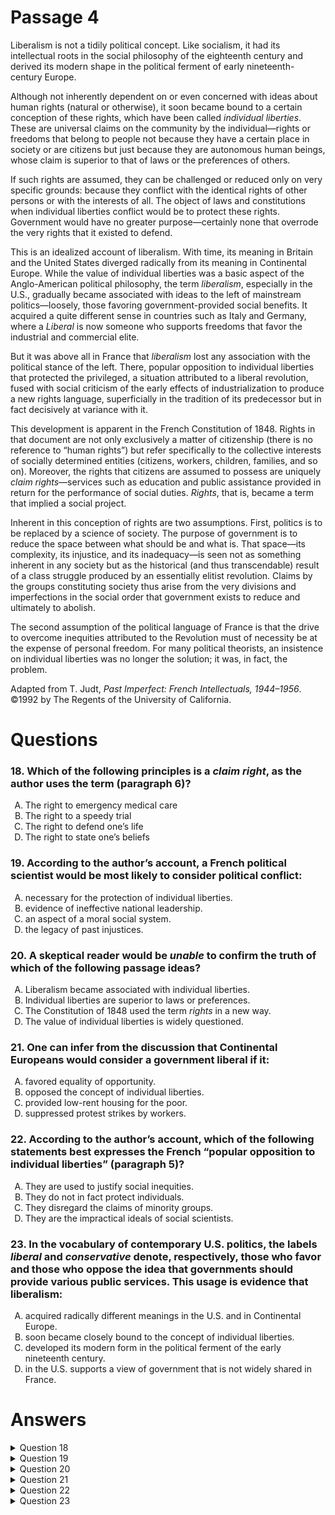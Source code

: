 # Passage 4
Liberalism is not a tidily political concept. Like socialism, it had its intellectual roots in the social philosophy of the eighteenth century and derived its modern shape in the political ferment of early nineteenth-century Europe.

Although not inherently dependent on or even concerned with ideas about human rights (natural or otherwise), it soon became bound to a certain conception of these rights, which have been called _individual liberties_. These are universal claims on the community by the individual—rights or freedoms that belong to people not because they have a certain place in society or are citizens but just because they are autonomous human beings, whose claim is superior to that of laws or the preferences of others.

If such rights are assumed, they can be challenged or reduced only on very specific grounds: because they conflict with the identical rights of other persons or with the interests of all. The object of laws and constitutions when individual liberties conflict would be to protect these rights. Government would have no greater purpose—certainly none that overrode the very rights that it existed to defend.

This is an idealized account of liberalism. With time, its meaning in Britain and the United States diverged radically from its meaning in Continental Europe. While the value of individual liberties was a basic aspect of the Anglo-American political philosophy, the term _liberalism_, especially in the U.S., gradually became associated with ideas to the left of mainstream politics—loosely, those favoring government-provided social benefits. It acquired a quite different sense in countries such as Italy and Germany, where a _Liberal_ is now someone who supports freedoms that favor the industrial and commercial elite.

But it was above all in France that _liberalism_ lost any association with the political stance of the left. There, popular opposition to individual liberties that protected the privileged, a situation attributed to a liberal revolution, fused with social criticism of the early effects of industrialization to produce a new rights language, superficially in the tradition of its predecessor but in fact decisively at variance with it.

This development is apparent in the French Constitution of 1848. Rights in that document are not only exclusively a matter of citizenship (there is no reference to “human rights”) but refer specifically to the collective interests of socially determined entities (citizens, workers, children, families, and so on). Moreover, the rights that citizens are assumed to possess are uniquely _claim rights_—services such as education and public assistance provided in return for the performance of social duties. _Rights_, that is, became a term that implied a social project.

Inherent in this conception of rights are two assumptions. First, politics is to be replaced by a science of society. The purpose of government is to reduce the space between what should be and what is. That space—its complexity, its injustice, and its inadequacy—is seen not as something inherent in any society but as the historical (and thus transcendable) result of a class struggle produced by an essentially elitist revolution. Claims by the groups constituting society thus arise from the very divisions and imperfections in the social order that government exists to reduce and ultimately to abolish.

The second assumption of the political language of France is that the drive to overcome inequities attributed to the Revolution must of necessity be at the expense of personal freedom. For many political theorists, an insistence on individual liberties was no longer the solution; it was, in fact, the problem.

Adapted from T. Judt, _Past Imperfect: French Intellectuals, 1944–1956_. ©1992 by The Regents of the University of California.

# Questions
### 18. Which of the following principles is a _claim right_, as the author uses the term (paragraph 6)?
<ol type="A">
  <li>The right to emergency medical care</li>
  <li>The right to a speedy trial</li>
  <li>The right to defend one’s life</li>
  <li>The right to state one’s beliefs</li>
</ol>

### 19. According to the author’s account, a French political scientist would be most likely to consider political conflict:
<ol type="A">
  <li>necessary for the protection of individual liberties.</li>
  <li>evidence of ineffective national leadership.</li>
  <li>an aspect of a moral social system.</li>
  <li>the legacy of past injustices.</li>
</ol>

### 20. A skeptical reader would be _unable_ to confirm the truth of which of the following passage ideas?
<ol type="A">
  <li>Liberalism became associated with individual liberties.</li>
  <li>Individual liberties are superior to laws or preferences.</li>
  <li>The Constitution of 1848 used the term <i>rights</i> in a new way.</li>
  <li>The value of individual liberties is widely questioned.</li>
</ol>

### 21. One can infer from the discussion that Continental Europeans would consider a government liberal if it:
<ol type="A">
  <li>favored equality of opportunity.</li>
  <li>opposed the concept of individual liberties.</li>
  <li>provided low-rent housing for the poor.</li>
  <li>suppressed protest strikes by workers.</li>
</ol>

### 22. According to the author’s account, which of the following statements best expresses the French “popular opposition to individual liberties” (paragraph 5)?
<ol type="A">
  <li>They are used to justify social inequities.</li>
  <li>They do not in fact protect individuals.</li>
  <li>They disregard the claims of minority groups.</li>
  <li>They are the impractical ideals of social scientists.</li>
</ol>

### 23. In the vocabulary of contemporary U.S. politics, the labels _liberal_ and _conservative_ denote, respectively, those who favor and those who oppose the idea that governments should provide various public services. This usage is evidence that liberalism:
<ol type="A">
  <li>acquired radically different meanings in the U.S. and in Continental Europe.</li>
  <li>soon became closely bound to the concept of individual liberties.</li>
  <li>developed its modern form in the political ferment of the early nineteenth century.</li>
  <li>in the U.S. supports a view of government that is not widely shared in France.</li>
</ol>

# Answers
<details>
  <summary>Question 18</summary>
  <b>The solution is A</b>: The right to emergency medical care

  <br><br>
  <b>Item Rationale:</b><br>
  This is a Reasoning Beyond the Text question because it asks you to apply a distinction or definition that is provided in the passage to a new situation.
  
  <br><br>
  <b>Option Rationale:</b><br>
  Option A: The right to emergency medical care
<br>
Correct. The author describes claim rights as "services such as education and public assistance provided in return for the performance of social duties" (paragraph 6); emergency medical care could be considered a "public assistance" service.
<br><br>
Option B: The right to a speedy trial
<br>
Incorrect. The author defines claim rights as "services such as education and public assistance provided in return for the performance of social duties" (paragraph 6); a speedy trial is less of an instance of "public assistance" than is "emergency medical care" and is not really a "service".
<br><br>
Option C: The right to defend one’s life
<br>
Incorrect. The author defines claim rights as "services such as education and public assistance provided in return for the performance of social duties" (paragraph 6); self-defense cannot be considered a service.
<br><br>
Option D: The right to state one’s beliefs
<br>
Incorrect. The author defines claim rights as "services such as education and public assistance provided in return for the performance of social duties" (paragraph 6); stating one's beliefs cannot be considered a service.
</details>

<details>
  <summary>Question 19</summary>
  <b>The solution is D</b>: the legacy of past injustices.

  <br><br>
  <b>Item Rationale:</b><br>
  This is a Comprehension question that tests your understanding of the author’s discussion of a central point in the passage--the author’s representation of the viewpoint of French political scientists--then asks you to make an inference about how those political scientists would regard a particular phenomenon.
  
  <br><br>
  <b>Option Rationale:</b><br>
  Option A: necessary for the protection of individual liberties.
<br>
Incorrect. The passage concludes, speaking of France, that "For many political theorists, an insistence on individual liberties was no longer the solution; it was, in fact, the problem" (final paragraph); this clearly implies that the hypothesized French political scientist would not believe that individual liberties need to be protected.
<br><br>
Option B: evidence of ineffective national leadership.
<br>
Incorrect. The author indicates that French political scientists see political conflict as part of the work required to achieve a more equitable society. The author does not suggest that this kind of conflict represents “ineffective” national leadership: “Claims by the groups constituting society thus arise from the very divisions and imperfections in the social order that government exists to reduce and ultimately to abolish” (paragraph 7). That the government exists “ultimately to abolish” those imperfections suggests that the political scientists do not expect government to have achieved this yet.
<br><br>
Option C: an aspect of a moral social system.
<br>
Incorrect. There is no support in the passage for this option. If anything, paragraph 7 suggests the reverse.
<br><br>
Option D: the legacy of past injustices.
<br>
Correct. The author describes an assumption of the “political language of France”: “The purpose of government is to reduce the space between what should be and what is. That space—its complexity, its <i>injustice</i>, and its inadequacy—is seen not as something inherent in any society but as the historical (and thus transcendable) result of a class struggle produced by an essentially elitist revolution. <i>Claims by the groups constituting society thus arise from the very divisions and imperfections in the social order</i> that government exists to reduce and ultimately to abolish” (paragraph 7, emphasis added).

</details>

<details>
  <summary>Question 20</summary>
  <b>The solution is B</b>: Individual liberties are superior to laws or preferences.

  <br><br>
  <b>Item Rationale:</b><br>
  This is a Reasoning Within the Text question because it asks you to reflect on the nature of the evidence presented, to evaluate whether the evidence is potentially verifiable, or whether it is potentially a matter of subjective opinion.
  
  <br><br>
  <b>Option Rationale:</b><br>
  Option A: Liberalism became associated with individual liberties.
<br>
Incorrect. This would be a matter of historical record.
<br><br>
Option B: Individual liberties are superior to laws or preferences.
<br>
Correct. This option contains a statement that is a matter of opinion, not empirically testable, so a reader would be unable to confirm the truth of this.
<br><br>
Option C: The Constitution of 1848 used the term rights in a new way.
<br>
Incorrect. This is a matter of historical record and thus a fact that one could verify.
<br><br>
Option D: The value of individual liberties is widely questioned.
<br>
Incorrect. This is something that could be confirmed by reading discussions of the topic; wide questioning could certainly be verified.

</details>

<details>
  <summary>Question 21</summary>
  <b>The solution is D</b>: suppressed protest strikes by workers.

  <br><br>
  <b>Item Rationale:</b><br>
  This is a Reasoning Beyond the Text question because it asks you to take a passage explanation or definition (in this case, of liberalism in Continental Europe) and apply that to new situations, which are not discussed in the text.
  
  <br><br>
  <b>Option Rationale:</b><br>
  Option A: favored equality of opportunity.
<br>
Incorrect. This option is not supported by the passage.
<br><br>
Option B: opposed the concept of individual liberties.
<br>
Incorrect. The passage indicates that “liberalism” as it is understood in Italy and Germany (as opposed to in France) would support the concept of individual liberties.
<br><br>
Option C: provided low-rent housing for the poor.
<br>
  Incorrect. The passage says "in countries such as Italy and Germany…a <i>Liberal</i> is now someone who supports freedoms that favor the industrial and commercial elite" (paragraph 4); a liberal government would therefore not be likely to support providing low-rent housing for the poor.
<br><br>
Option D: suppressed protest strikes by workers.
<br>
Correct. This option receives support from paragraph 4: "in countries such as Italy and Germany … a <i>Liberal</i> is now someone who supports freedoms that favor the industrial and commercial elite"; these freedoms would include suppressing protest strikes by workers, who would be challenging the industrial and commercial elite.

</details>

<details>
  <summary>Question 22</summary>
  <b>The solution is A</b>: They are used to justify social inequities.

  <br><br>
  <b>Item Rationale:</b><br>
  This is a Comprehension question, which asks you to make an inference based on the author’s description.
  
  <br><br>
  <b>Option Rationale:</b><br>
  Option A: They are used to justify social inequities.
<br>
Correct. The passage refers to "popular opposition to individual liberties that protected the privileged…" (paragraph 5). If such liberties protected the privileged, they would have, similarly, justified social inequities.
<br><br>
Option B: They do not in fact protect individuals.
<br>
Incorrect. On the contrary, the passage says they "protected the privileged" (paragraph 5), and the privileged <i>are</i> individuals.
<br><br>
Option C: They disregard the claims of minority groups.
<br>
Incorrect. Remember that the stem asks about the French position on the <i>opposition</i> to individual liberties. The passage indicates that the opposition stemmed from a belief that individual liberties “protected the privileged (paragraph 5). Thus, the popular French belief is not that opposition to individual liberties disregards the claims of minority groups; it is that a concern for individual liberties disregards those claims.
<br><br>
Option D: They are the impractical ideals of social scientists.
<br>
Incorrect. There is no support in the passage for this option.

</details>

<details>
  <summary>Question 23</summary>
  <b>The solution is A</b>: acquired radically different meanings in the U.S. and in Continental Europe.

  <br><br>
  <b>Item Rationale:</b><br>
  This is a Reasoning Beyond the Text question because it begins with information that is not included in the passage and asks you to determine how this information affects passage arguments.
  
  <br><br>
  <b>Option Rationale:</b><br>
  Option A: acquired radically different meanings in the U.S. and in Continental Europe.
<br>
Correct. This option is supported by the passage: "It [liberalism] acquired a quite different sense in countries such as Italy and Germany, where a <i>Liberal</i> is now someone who supports freedoms that favor the industrial and commercial elite" (paragraph 4). By contrast, according to the question stem, liberals in the U.S. would be people who believed that the government should provide social services (not necessarily benefitting the industrial and commercial elite).
<br><br>
Option B: soon became closely bound to the concept of individual liberties.
<br>
Incorrect. The author tells us that liberalism became “bound to a certain conception of . . individual liberties” in the context of nineteenth-century Europe (paragraph 2). The point about what liberalism and conservatism mean in the contemporary U.S. does not demonstrate anything about the linkage of liberalism and liberties in the nineteenth century.
<br><br>
Option C: developed its modern form in the political ferment of the early nineteenth century.
<br>
Incorrect. The first and second paragraphs talk of the development of liberalism and individual liberties in the political ferment of the early nineteenth century, not of the idea that governments should provide various public services.
<br><br>
Option D: in the U.S. supports a view of government that is not widely shared in France.
<br>
Incorrect. We don’t know whether the French perspective on liberalism is “widely shared” in France; we only know that that French perspective diverges from the U.S. perspective.

</details>
